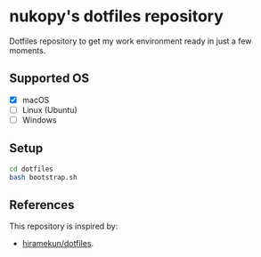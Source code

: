 # nukopy's dotfiles repository

Dotfiles repository to get my work environment ready in just a few moments.

## Supported OS

- [x] macOS
- [ ] Linux (Ubuntu)
- [ ] Windows

## Setup

```bash
cd dotfiles
bash bootstrap.sh
```

## References

This repository is inspired by:

- [hiramekun/dotfiles](https://github.com/hiramekun/dotfiles).
